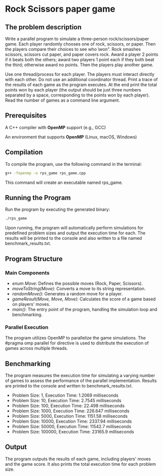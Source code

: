 # Rock Scissors paper game

## The problem description

Write a parallel program to simulate a three-person rock/scissors/paper game. Each player randomly chooses one of rock, scissors, or paper. Then the players compare their choices to see who \won". Rock smashes scissors, scissors cut paper, and paper covers rock. Award a player 2 points if it beats both the others; award two players 1 point each if they both beat the third; otherwise award no points. Then the players play another game.

Use one thread/process for each player. The players must interact directly with each other. Do not use an additional coordinator thread. Print a trace of the results of each game as the program executes. At the end print the total points won by each player (the output should be just three numbers separated by a space, corresponding to the points won by each player). Read the number of games as a command line argument.

## Prerequisites

A C++ compiler with **OpenMP** support (e.g., GCC)

An environment that supports **OpenMP** (Linux, macOS, Windows)

## Compilation

To compile the program, use the following command in the terminal:

```bash
g++ -fopenmp -o rps_game rps_game.cpp
```

This command will create an executable named rps_game.

## Running the Program

Run the program by executing the generated binary:

```bash
./rps_game
```

Upon running, the program will automatically perform simulations for predefined problem sizes and output the execution time for each. The results will be printed to the console and also written to a file named benchmark_results.txt.

## Program Structure

### Main Components

- *enum Move*: Defines the possible moves (Rock, Paper, Scissors).
- *moveToString(Move)*: Converts a move to its string representation.
- *randomMove()*: Generates a random move for a player.
- *gameResult(Move, Move, Move)*: Calculates the score of a game based on players' moves.
- *main()*: The entry point of the program, handling the simulation loop and benchmarking.

### Parallel Execution

The program utilizes OpenMP to parallelize the game simulations.
The #pragma omp parallel for directive is used to distribute the execution of games across multiple threads.

## Benchmarking

The program measures the execution time for simulating a varying number of games to assess the performance of the parallel implementation.
Results are printed to the console and written to benchmark_results.txt.

- Problem Size: 1, Execution Time: 1.2069 milliseconds
- Problem Size: 10, Execution Time: 2.7545 milliseconds
- Problem Size: 100, Execution Time: 22.498 milliseconds
- Problem Size: 1000, Execution Time: 226.647 milliseconds
- Problem Size: 5000, Execution Time: 1151.58 milliseconds
- Problem Size: 10000, Execution Time: 2337.94 milliseconds
- Problem Size: 50000, Execution Time: 11542.7 milliseconds
- Problem Size: 100000, Execution Time: 23165.9 milliseconds

## Output

The program outputs the results of each game, including players' moves and the game score.
It also prints the total execution time for each problem size.
